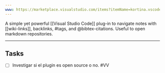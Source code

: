 ```yaml
---
www: https://marketplace.visualstudio.com/items?itemName=kortina.vscode-markdown-notes
---
```

A simple yet powerful [[Visual Studio Code]] plug-in to navigate notes with  \[\[wiki-links\]\], backlinks, \#tags, and @bibtex-citations. Useful to open markdown repositories.

---

## Tasks

- [ ] Investigar si el plugin es open source o no. #VV 